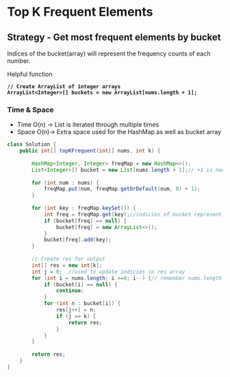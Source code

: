 # Top K Frequent Elements

## Strategy - Get most frequent elements by bucket

Indices of the bucket(array) will represent the frequency counts of each number.

Helpful function

<pre class="language-java"><code class="lang-java"><strong>// Create ArrayList of integer arrays
</strong><strong>ArrayList&#x3C;Integer>[] buckets = new ArrayList[nums.length + 1];
</strong></code></pre>

### Time & Space

* Time O(n) -> List is iterated through multiple times&#x20;
* Space O(n)-> Extra space used for the HashMap as well as bucket array

```java
class Solution {
    public int[] topKFrequent(int[] nums, int k) {
        
        HashMap<Integer, Integer> freqMap = new HashMap<>();
        List<Integer>[] bucket = new List[nums.length + 1];// +1 is needed in case nums is size 1
        
        for (int num : nums) {
            freqMap.put(num, freqMap.getOrDefault(num, 0) + 1); 
        }
        
        for (int key : freqMap.keySet()) {
            int freq = freqMap.get(key);//indicies of bucket represent frequencies
            if (bucket[freq] == null) {
                bucket[freq] = new ArrayList<>();
            }
            bucket[freq].add(key);
        }
        
        // Create res for output 
        int[] res = new int[k];
        int j = 0;  //used to update indicies in res array
        for (int i = nums.length; i >=0; i--) {// remember nums.length needed for last element
            if (bucket[i] == null) {
                continue;
            }
            for (int n : bucket[i]) {
                res[j++] = n;
                if (j == k) {
                    return res;
                }
            }
        }
        
        return res; 
    }
}

```

